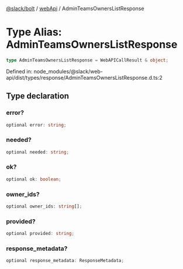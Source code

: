 [@slack/bolt](../../../../index.md) / [webApi](../index.md) / AdminTeamsOwnersListResponse

# Type Alias: AdminTeamsOwnersListResponse

```ts
type AdminTeamsOwnersListResponse = WebAPICallResult & object;
```

Defined in: node\_modules/@slack/web-api/dist/types/response/AdminTeamsOwnersListResponse.d.ts:2

## Type declaration

### error?

```ts
optional error: string;
```

### needed?

```ts
optional needed: string;
```

### ok?

```ts
optional ok: boolean;
```

### owner\_ids?

```ts
optional owner_ids: string[];
```

### provided?

```ts
optional provided: string;
```

### response\_metadata?

```ts
optional response_metadata: ResponseMetadata;
```
